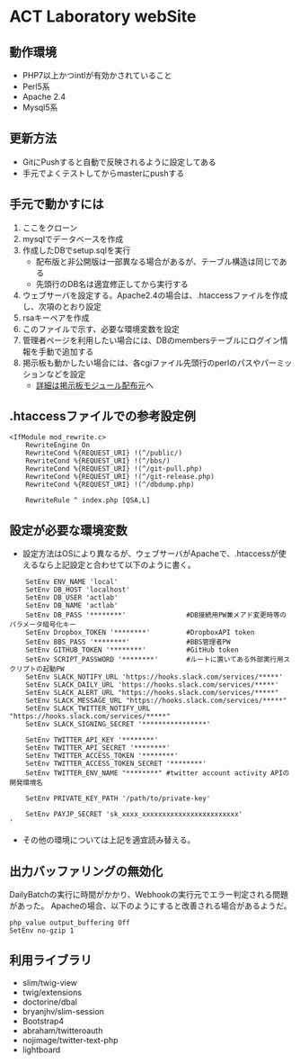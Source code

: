 # ACT Laboratory webSite


## 動作環境
- PHP7以上かつintlが有効かされていること
- Perl5系
- Apache 2.4
- Mysql5系

## 更新方法
- GitにPushすると自動で反映されるように設定してある
- 手元でよくテストしてからmasterにpushする

## 手元で動かすには
1. ここをクローン
1. mysqlでデータベースを作成
1. 作成したDBでsetup.sqlを実行
	- 配布版と非公開版は一部異なる場合があるが、テーブル構造は同じである
	- 先頭行のDB名は適宜修正してから実行する
1. ウェブサーバを設定する。Apache2.4の場合は、.htaccessファイルを作成し、次項のとおり設定
1. rsaキーペアを作成
1. このファイルで示す、必要な環境変数を設定
1. 管理者ページを利用したい場合には、DBのmembersテーブルにログイン情報を手動で追加する
1. 掲示板も動かしたい場合には、各cgiファイル先頭行のperlのパスやパーミッションなどを設定
	- [詳細は掲示板モジュール配布元](https://www.kent-web.com/bbs/light.html)へ

## .htaccessファイルでの参考設定例
```
<IfModule mod_rewrite.c>
	RewriteEngine On
	RewriteCond %{REQUEST_URI} !(^/public/)
	RewriteCond %{REQUEST_URI} !(^/bbs/)
	RewriteCond %{REQUEST_URI} !(^/git-pull.php)
	RewriteCond %{REQUEST_URI} !(^/git-release.php)
	RewriteCond %{REQUEST_URI} !(^/dbdump.php)

	RewriteRule ^ index.php [QSA,L]
```

## 設定が必要な環境変数
- 設定方法はOSにより異なるが、ウェブサーバがApacheで、.htaccessが使えるなら上記設定と合わせて以下のように書く。
```
	SetEnv ENV_NAME 'local'
	SetEnv DB_HOST 'localhost'
	SetEnv DB_USER 'actlab'
	SetEnv DB_NAME 'actlab'
	SetEnv DB_PASS '********'				#DB接続用PW兼メアド変更時等のパラメータ暗号化キー
	SetEnv Dropbox_TOKEN '********'			#DropboxAPI token
	SetEnv BBS_PASS '********'				#BBS管理者PW
	SetEnv GITHUB_TOKEN '********'			#GitHub token
	SetEnv SCRIPT_PASSWORD '********'		#ルートに置いてある外部実行用スクリプトの起動PW
	SetEnv SLACK_NOTIFY_URL 'https://hooks.slack.com/services/*****'
	SetEnv SLACK_DAILY_URL 'https://hooks.slack.com/services/*****'
	SetEnv SLACK_ALERT_URL "https://hooks.slack.com/services/*****"
	SetEnv SLACK_MESSAGE_URL "https://hooks.slack.com/services/*****"
	SetEnv SLACK_TWITTER_NOTIFY_URL "https://hooks.slack.com/services/*****"
	SetEnv SLACK_SIGNING_SECRET '****************'

	SetEnv TWITTER_API_KEY '********'
	SetEnv TWITTER_API_SECRET '********'
	SetEnv TWITTER_ACCESS_TOKEN '********'
	SetEnv TWITTER_ACCESS_TOKEN_SECRET '********'
	SetEnv TWITTER_ENV_NAME "********" #twitter account activity APIの開発環境名

	SetEnv PRIVATE_KEY_PATH '/path/to/private-key'

	SetEnv PAYJP_SECRET 'sk_xxxx_xxxxxxxxxxxxxxxxxxxxxxxx'
'

```
- その他の環境については上記を適宜読み替える。

## 出力バッファリングの無効化

DailyBatchの実行に時間がかかり、Webhookの実行元でエラー判定される問題があった。
Apacheの場合、以下のようにすると改善される場合があるようだ。
```
php_value output_buffering Off
SetEnv no-gzip 1
```
## 利用ライブラリ
- slim/twig-view
- twig/extensions
- doctorine/dbal
- bryanjhv/slim-session
- Bootstrap4
- abraham/twitteroauth
- nojimage/twitter-text-php
- lightboard

